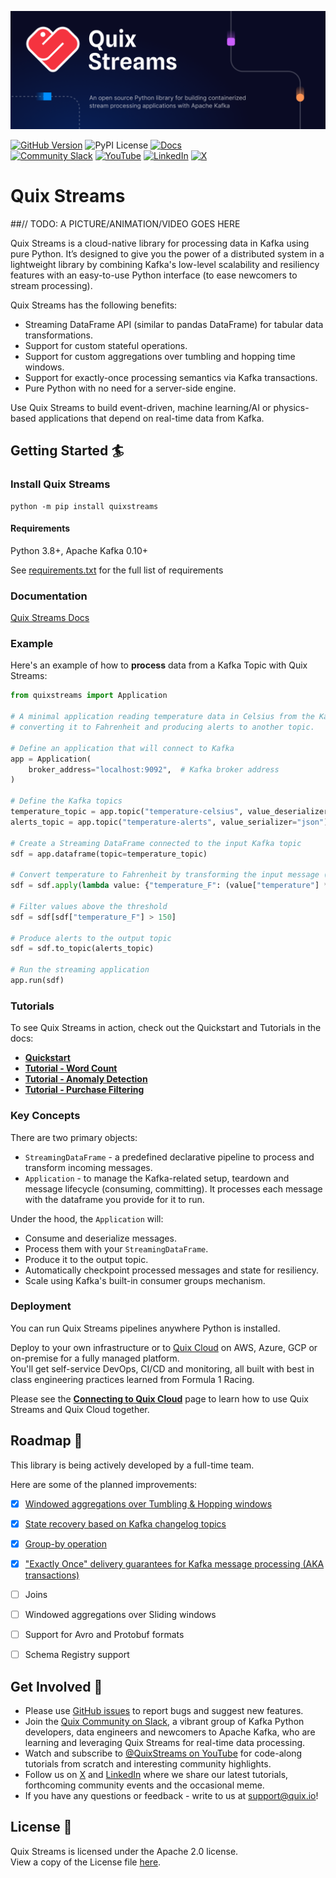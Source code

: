 ![Quix - React to data, fast](./images/quixstreams-banner.png)

 [![GitHub Version](https://img.shields.io/github/tag-pre/quixio/quix-streams.svg?label=Version&color=008dff)](https://github.com/quixio/quix-streams/releases)
![PyPI License](https://img.shields.io/pypi/l/quixstreams?label=Licence&color=008dff)
[![Docs](https://img.shields.io/badge/docs-quix.io-0345b2?label=Docs&color=008dff)](https://quix.io/docs/quix-streams/introduction.html) \
[![Community Slack](https://img.shields.io/badge/Community%20Slack-blueviolet?logo=slack)](https://quix.io/slack-invite)
[![YouTube](https://img.shields.io/badge/-YouTube-FF0000?logo=youtube)](https://www.youtube.com/@QuixStreams)
[![LinkedIn](https://img.shields.io/badge/LinkedIn-0A66C2.svg?logo=linkedin)](https://www.linkedin.com/company/70925173/)
[![X](https://img.shields.io/twitter/url?label=X&style=social&url=https%3A%2F%2Ftwitter.com%2Fquix_io)](https://twitter.com/quix_io)

# Quix Streams
##// TODO: A PICTURE/ANIMATION/VIDEO GOES HERE

Quix Streams is a cloud-native library for processing data in Kafka using pure Python. It’s designed to give you the power of a distributed system in a lightweight library by combining Kafka's low-level scalability and resiliency features with an easy-to-use Python interface (to ease newcomers to stream processing).

Quix Streams has the following benefits:

- Streaming DataFrame API (similar to pandas DataFrame) for tabular data transformations.
- Support for custom stateful operations.
- Support for custom aggregations over tumbling and hopping time windows.
- Support for exactly-once processing semantics via Kafka transactions.
- Pure Python with no need for a server-side engine.  


Use Quix Streams to build event-driven, machine learning/AI or physics-based applications that depend on real-time data from Kafka.


## Getting Started 🏄

### Install Quix Streams

```shell
python -m pip install quixstreams
```

#### Requirements
Python 3.8+, Apache Kafka 0.10+

See [requirements.txt](https://github.com/quixio/quix-streams/blob/main/requirements.txt) for the full list of requirements

### Documentation
[Quix Streams Docs](https://quix.io/docs/quix-streams/introduction.html)

### Example

Here's an example of how to <b>process</b> data from a Kafka Topic with Quix Streams:

```python
from quixstreams import Application

# A minimal application reading temperature data in Celsius from the Kafka topic,
# converting it to Fahrenheit and producing alerts to another topic.

# Define an application that will connect to Kafka
app = Application(
    broker_address="localhost:9092",  # Kafka broker address
)

# Define the Kafka topics
temperature_topic = app.topic("temperature-celsius", value_deserializer="json")
alerts_topic = app.topic("temperature-alerts", value_serializer="json")

# Create a Streaming DataFrame connected to the input Kafka topic
sdf = app.dataframe(topic=temperature_topic)

# Convert temperature to Fahrenheit by transforming the input message (with an anonymous or user-defined function)
sdf = sdf.apply(lambda value: {"temperature_F": (value["temperature"] * 9/5) + 32})

# Filter values above the threshold
sdf = sdf[sdf["temperature_F"] > 150]

# Produce alerts to the output topic
sdf = sdf.to_topic(alerts_topic)

# Run the streaming application 
app.run(sdf)
```

### Tutorials

To see Quix Streams in action, check out the Quickstart and Tutorials in the docs: 

- [**Quickstart**](https://quix.io/docs/quix-streams/quickstart.html)
- [**Tutorial - Word Count**](https://quix.io/docs/quix-streams/tutorials/word-count/tutorial.html)
- [**Tutorial - Anomaly Detection**](https://quix.io/docs/quix-streams/tutorials/anomaly-detection/tutorial.html)
- [**Tutorial - Purchase Filtering**](https://quix.io/docs/quix-streams/tutorials/purchase-filtering/tutorial.html)


### Key Concepts
There are two primary objects:
- `StreamingDataFrame` - a predefined declarative pipeline to process and transform incoming messages.
- `Application` - to manage the Kafka-related setup, teardown and message lifecycle (consuming, committing). It processes each message with the dataframe you provide for it to run.

Under the hood, the `Application` will:
- Consume and deserialize messages.
- Process them with your `StreamingDataFrame`.
- Produce it to the output topic.
- Automatically checkpoint processed messages and state for resiliency.
- Scale using Kafka's built-in consumer groups mechanism.


### Deployment
You can run Quix Streams pipelines anywhere Python is installed.

Deploy to your own infrastructure or to [Quix Cloud](https://quix.io/product) on AWS, Azure, GCP or on-premise for a fully managed platform.  
You'll get self-service DevOps, CI/CD and monitoring, all built with best in class engineering practices learned from Formula 1 Racing.

Please see the [**Connecting to Quix Cloud**](https://quix.io/docs/quix-streams/quix-platform.html) page 
to learn how to use Quix Streams and Quix Cloud together.

## Roadmap 📍

This library is being actively developed by a full-time team.

Here are some of the planned improvements:

- [x] [Windowed aggregations over Tumbling & Hopping windows](https://quix.io/docs/quix-streams/v2-0-latest/windowing.html)
- [x] [State recovery based on Kafka changelog topics](https://quix.io/docs/quix-streams/advanced/stateful-processing.html#fault-tolerance-recovery)
- [x] [Group-by operation](https://quix.io/docs/quix-streams/groupby.html)
- [x] ["Exactly Once" delivery guarantees for Kafka message processing (AKA transactions)](https://quix.io/docs/quix-streams/configuration.html#processing-guarantees)
- [ ] Joins
- [ ] Windowed aggregations over Sliding windows
- [ ] Support for Avro and Protobuf formats
- [ ] Schema Registry support


## Get Involved 🤝

- Please use [GitHub issues](https://github.com/quixio/quix-streams/issues) to report bugs and suggest new features.
- Join the [Quix Community on Slack](https://quix.io/slack-invite), a vibrant group of Kafka Python developers, data engineers and newcomers to Apache Kafka, who are learning and leveraging Quix Streams for real-time data processing.
- Watch and subscribe to [@QuixStreams on YouTube](https://www.youtube.com/@QuixStreams) for code-along tutorials from scratch and interesting community highlights.
- Follow us on [X](https://x.com/Quix_io) and [LinkedIn](https://www.linkedin.com/company/70925173) where we share our latest tutorials, forthcoming community events and the occasional meme.
- If you have any questions or feedback - write to us at support@quix.io!


## License 📗

Quix Streams is licensed under the Apache 2.0 license.  
View a copy of the License file [here](https://github.com/quixio/quix-streams/blob/main/LICENSE).
